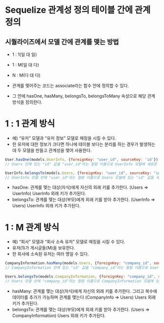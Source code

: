 # Sequelize 관계성 정의 테이블 간에 관계 정의

## 시퀄라이즈에서 모델 간에 관계를 맺는 방법

- 1 : 1(일 대 일)
- 1 : M(일 대 다)
- N : M(다 대 다)

- 관계를 맺어주는 코드는 associate라는 함수 안에 정의할 수 있다.
- 그 안에 hasOne, hasMany, belongsTo, belongsToMany 속성으로 해당 관계 방식을 정의한다.

# 1 : 1 관계 방식

- 예) “유저” 모델과 “유저 정보” 모델로 매칭을 시킬 수 있다.
- 한 유저에 대한 정보가 크다면 하나에 테이블 보다는 분리를 하는 경우가 발생하는데 두 모델을 만들고 관계성을 맺어 사용한다.

```jsx
User.hasOne(models.UserInfo, {foreignKey: "user_id", sourceKey: 'id'});
// Users 안에 있는 "id" 값을 "user_id"라는 컬럼 이름으로 UserInfo 모델에 새로운 컬럼으로 추가한다.
```

```jsx
UserInfo.belongsTo(models.Users, {foreignKey: "user_id", sourceKey: "id"});
// UserInfo 모델 안에 "user_id"라는 컬럼 이름으로 Users 모델에 있는 "id" 값을 새로운 컬럼으로 추가한다.
```

- hasOne: 관계를 맺는 대상(자식)에게 자신의 외래 키를 추가한다. (Users ⇒ UserInfo) UserInfo 외래 키가 추가된다.
- belongsTo: 관계를 맺는 대상(부모)에게 외래 키를 받아 추가한다. (UserInfo ⇒ Users) UserInfo 외래 키가 추가된다.

# 1 : M 관계 방식

- 예) “회사” 모델과 “회사 소속 유저” 모델로 매칭을 시킬 수 있다.
- 유저(1)가 게시글들(M)을 보유한다.
- 한 회사에 소속된 유저는 여러 명일 수 있다.

```jsx
CompanyInformation.hasMany(models.Users, {foreignKey: "company_id", sourceKey: "id"});
// CompanyInformation 안에 있는 "id" 값을 "company_id"라는 컬럼 이름으로 Users 모델에 새로운 컬럼으로 추가한다.
```

```jsx
Users.belongsTo(models.CompanyInformation, {foreignKey: "company_id", sourceKey: "id"});
// Users 모델 안에 "company_id"라는 컬럼 이름으로 CompanyInformation 모델에 있는 "id" 값을 새로운 컬럼으로 추가한다.
```

- hasMany: 관계를 맺는 대상(자식)에게 자신의 외래 키를 추가한다. 그리고 복수에 데이터를 추가가 가능하며 관계를 맺는다 (CompanyInfo ⇒ Users) Users 외래 키가 추가된다.
- belongsTo: 관계를 맺는 대상(부모)에게 외래 키를 받아 추가한다. (Users ⇒ CompanyInformation) Users 외래 키가 추가된다.
